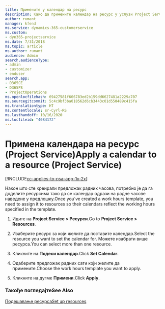 ```yaml
---
title: Примените у календар на ресурс
description: Како да примените календар на ресурс у услузи Project Service
author: rumant
manager: kfend
ms.service: dynamics-365-customerservice
ms.custom:
- dyn365-projectservice
ms.date: 7/31/2018
ms.topic: article
ms.author: rumant
audience: Admin
search.audienceType:
- admin
- customizer
- enduser
search.app:
- D365CE
- D365PS
- ProjectOperations
ms.openlocfilehash: 69427581f606783ed2b159dd6627481a2229a707
ms.sourcegitcommit: 5c4c9bf3ba018562d6cb3443c01d550489c415fa
ms.translationtype: HT
ms.contentlocale: sr-Cyrl-RS
ms.lasthandoff: 10/16/2020
ms.locfileid: "4084172"
---
```

# <a name="apply-a-calendar-to-a-resource-project-service"></a><span data-ttu-id="aaccd-103">Примена календара на ресурс (Project Service)</span><span class="sxs-lookup"><span data-stu-id="aaccd-103">Apply a calendar to a resource (Project Service)</span></span>

[!INCLUDE[cc-applies-to-psa-app-1x-2x](../includes/cc-applies-to-psa-app-1x-2x.md)]

<span data-ttu-id="aaccd-104">Након што сте креирали предложак радних часова, потребно је да га доделите ресурсима тако да се календар одрази на радне часове наведене у предлошку.</span><span class="sxs-lookup"><span data-stu-id="aaccd-104">Once you’ve created a work hours template, you need to assign it to resources so their calendars reflect the working hours specified in the template.</span></span>  
  
1.  <span data-ttu-id="aaccd-105">Идите на **Project Service > Ресурси**.</span><span class="sxs-lookup"><span data-stu-id="aaccd-105">Go to **Project Service > Resources**.</span></span>  
  
2.  <span data-ttu-id="aaccd-106">Изаберите ресурс за који желите да поставите календар.</span><span class="sxs-lookup"><span data-stu-id="aaccd-106">Select the resource you want to set the calendar for.</span></span> <span data-ttu-id="aaccd-107">Можете изабрати више ресурса.</span><span class="sxs-lookup"><span data-stu-id="aaccd-107">You can select more than one resource.</span></span>  
  
3.  <span data-ttu-id="aaccd-108">Кликните на **Подеси календар**.</span><span class="sxs-lookup"><span data-stu-id="aaccd-108">Click **Set Calendar**.</span></span>  
  
4.  <span data-ttu-id="aaccd-109">Одаберите предложак радних сати који желите да примените.</span><span class="sxs-lookup"><span data-stu-id="aaccd-109">Choose the work hours template you want to apply.</span></span>  
  
5.  <span data-ttu-id="aaccd-110">Кликните на дугме **Примени**.</span><span class="sxs-lookup"><span data-stu-id="aaccd-110">Click **Apply**.</span></span>  
  
### <a name="see-also"></a><span data-ttu-id="aaccd-111">Такође погледајте</span><span class="sxs-lookup"><span data-stu-id="aaccd-111">See Also</span></span>  
 [<span data-ttu-id="aaccd-112">Подешавање ресурса</span><span class="sxs-lookup"><span data-stu-id="aaccd-112">Set up resources</span></span>](../psa/set-up-resources.md)
